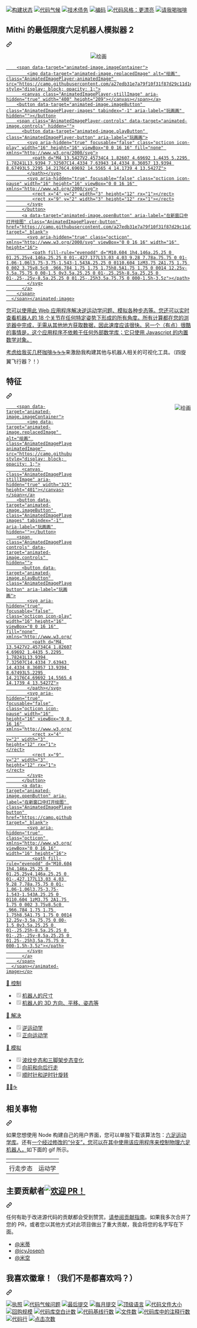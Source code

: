 <div class="Box-sc-g0xbh4-0 bJMeLZ js-snippet-clipboard-copy-unpositioned" data-hpc="true"><article class="markdown-body entry-content container-lg" itemprop="text"><p dir="auto"><a href="https://hexapod.netlify.app" rel="nofollow"><img src="https://github.com/mithi/hexapod/workflows/build/badge.svg" alt="构建状态" style="max-width: 100%;"></a>
<a href="https://codeclimate.com/github/mithi/hexapod" rel="nofollow"><img src="https://camo.githubusercontent.com/f060d3ab9ebca1cda5aee477e6f5c028763b7e53472317729ac8cbcd259e08bf/68747470733a2f2f636f6465636c696d6174652e636f6d2f6769746875622f6d697468692f68657861706f642f6261646765732f6770612e737667" alt="代码气候" data-canonical-src="https://codeclimate.com/github/mithi/hexapod/badges/gpa.svg" style="max-width: 100%;"></a>
<a href="https://codeclimate.com/github/mithi/hexapod/trends/technical_debt" rel="nofollow"><img src="https://camo.githubusercontent.com/3b265aa45928b18c5060c5432142fa1635334ff58ae7f2e4d415463929d02d7a/68747470733a2f2f696d672e736869656c64732e696f2f636f6465636c696d6174652f746563682d646562742f6d697468692f68657861706f64" alt="技术债务" data-canonical-src="https://img.shields.io/codeclimate/tech-debt/mithi/hexapod" style="max-width: 100%;"></a>
<a href="https://codecov.io/gh/mithi/hexapod" rel="nofollow"><img src="https://camo.githubusercontent.com/8766739d31ab7beaf28c28d9bb1bffacb6d381de5eddc93a292cf1f39772ff21/68747470733a2f2f636f6465636f762e696f2f67682f6d697468692f68657861706f642f6272616e63682f6d61737465722f67726170682f62616467652e737667" alt="编码" data-canonical-src="https://codecov.io/gh/mithi/hexapod/branch/master/graph/badge.svg" style="max-width: 100%;"></a>
<a href="https://github.com/prettier/prettier"><img src="https://camo.githubusercontent.com/4ca7254f3cc367afc36a4d7d644f32a9b12d358c4e694dbc2e140921ae0316fd/68747470733a2f2f696d672e736869656c64732e696f2f62616467652f636f64655f7374796c652d70726574746965722d6666363962342e7376673f7374796c653d666c6174" alt="代码风格：更漂亮" data-canonical-src="https://img.shields.io/badge/code_style-prettier-ff69b4.svg?style=flat" style="max-width: 100%;"></a>
<a href="https://ko-fi.com/minimithi" rel="nofollow"><img src="https://camo.githubusercontent.com/90ac03aad89b65ee2121c53fb6df5b97745907b559a7e71779fa73cfdc9f2afc/68747470733a2f2f696d672e736869656c64732e696f2f62616467652f4275792532306d652532302d636f66666565212d6f72616e67652e7376673f6c6f676f3d6275792d6d652d612d636f6666656526636f6c6f723d373935353438" alt="请我喝咖啡" data-canonical-src="https://img.shields.io/badge/Buy%20me%20-coffee!-orange.svg?logo=buy-me-a-coffee&amp;color=795548" style="max-width: 100%;"></a></p>
<div class="markdown-heading" dir="auto"><h1 tabindex="-1" class="heading-element" dir="auto"><font style="vertical-align: inherit;"><font style="vertical-align: inherit;">Mithi 的最低限度六足机器人模拟器 2</font></font></h1><a id="user-content-mithis-bare-minimum-hexapod-robot-simulator-2" class="anchor" aria-label="永久链接：Mithi 的最低限度六足机器人模拟器 2" href="#mithis-bare-minimum-hexapod-robot-simulator-2"><svg class="octicon octicon-link" viewBox="0 0 16 16" version="1.1" width="16" height="16" aria-hidden="true"><path d="m7.775 3.275 1.25-1.25a3.5 3.5 0 1 1 4.95 4.95l-2.5 2.5a3.5 3.5 0 0 1-4.95 0 .751.751 0 0 1 .018-1.042.751.751 0 0 1 1.042-.018 1.998 1.998 0 0 0 2.83 0l2.5-2.5a2.002 2.002 0 0 0-2.83-2.83l-1.25 1.25a.751.751 0 0 1-1.042-.018.751.751 0 0 1-.018-1.042Zm-4.69 9.64a1.998 1.998 0 0 0 2.83 0l1.25-1.25a.751.751 0 0 1 1.042.018.751.751 0 0 1 .018 1.042l-1.25 1.25a3.5 3.5 0 1 1-4.95-4.95l2.5-2.5a3.5 3.5 0 0 1 4.95 0 .751.751 0 0 1-.018 1.042.751.751 0 0 1-1.042.018 1.998 1.998 0 0 0-2.83 0l-2.5 2.5a1.998 1.998 0 0 0 0 2.83Z"></path></svg></a></div>
<p align="center" dir="auto">
    <animated-image data-catalyst="" style="width: 400px;"><a target="_blank" rel="noopener noreferrer nofollow" href="https://camo.githubusercontent.com/a27edb31e7a79f10f31f87d29c11d1ec958a04ad469636bbd8128148d83088fc/68747470733a2f2f6d697468692e6769746875622e696f2f726f626f746963732d626c6f672f73686f772d6f66662e676966" data-target="animated-image.originalLink"><img src="https://camo.githubusercontent.com/a27edb31e7a79f10f31f87d29c11d1ec958a04ad469636bbd8128148d83088fc/68747470733a2f2f6d697468692e6769746875622e696f2f726f626f746963732d626c6f672f73686f772d6f66662e676966" alt="绘画" data-canonical-src="https://mithi.github.io/robotics-blog/show-off.gif" style="max-width: 100%; display: inline-block;" data-target="animated-image.originalImage"></a>
      <span class="AnimatedImagePlayer" data-target="animated-image.player" hidden="">
        <a data-target="animated-image.replacedLink" class="AnimatedImagePlayer-images" href="https://camo.githubusercontent.com/a27edb31e7a79f10f31f87d29c11d1ec958a04ad469636bbd8128148d83088fc/68747470733a2f2f6d697468692e6769746875622e696f2f726f626f746963732d626c6f672f73686f772d6f66662e676966" target="_blank">
          
        <span data-target="animated-image.imageContainer">
            <img data-target="animated-image.replacedImage" alt="绘画" class="AnimatedImagePlayer-animatedImage" src="https://camo.githubusercontent.com/a27edb31e7a79f10f31f87d29c11d1ec958a04ad469636bbd8128148d83088fc/68747470733a2f2f6d697468692e6769746875622e696f2f726f626f746963732d626c6f672f73686f772d6f66662e676966" style="display: block; opacity: 1;">
          <canvas class="AnimatedImagePlayer-stillImage" aria-hidden="true" width="400" height="209"></canvas></span></a>
        <button data-target="animated-image.imageButton" class="AnimatedImagePlayer-images" tabindex="-1" aria-label="玩画画" hidden=""></button>
        <span class="AnimatedImagePlayer-controls" data-target="animated-image.controls" hidden="">
          <button data-target="animated-image.playButton" class="AnimatedImagePlayer-button" aria-label="玩画画">
            <svg aria-hidden="true" focusable="false" class="octicon icon-play" width="16" height="16" viewBox="0 0 16 16" fill="none" xmlns="http://www.w3.org/2000/svg">
              <path d="M4 13.5427V2.45734C4 1.82607 4.69692 1.4435 5.2295 1.78241L13.9394 7.32507C14.4334 7.63943 14.4334 8.36057 13.9394 8.67493L5.2295 14.2176C4.69692 14.5565 4 14.1739 4 13.5427Z">
            </path></svg>
            <svg aria-hidden="true" focusable="false" class="octicon icon-pause" width="16" height="16" viewBox="0 0 16 16" xmlns="http://www.w3.org/2000/svg">
              <rect x="4" y="2" width="3" height="12" rx="1"></rect>
              <rect x="9" y="2" width="3" height="12" rx="1"></rect>
            </svg>
          </button>
          <a data-target="animated-image.openButton" aria-label="在新窗口中打开绘图" class="AnimatedImagePlayer-button" href="https://camo.githubusercontent.com/a27edb31e7a79f10f31f87d29c11d1ec958a04ad469636bbd8128148d83088fc/68747470733a2f2f6d697468692e6769746875622e696f2f726f626f746963732d626c6f672f73686f772d6f66662e676966" target="_blank">
            <svg aria-hidden="true" class="octicon" xmlns="http://www.w3.org/2000/svg" viewBox="0 0 16 16" width="16" height="16">
              <path fill-rule="evenodd" d="M10.604 1h4.146a.25.25 0 01.25.25v4.146a.25.25 0 01-.427.177L13.03 4.03 9.28 7.78a.75.75 0 01-1.06-1.06l3.75-3.75-1.543-1.543A.25.25 0 0110.604 1zM3.75 2A1.75 1.75 0 002 3.75v8.5c0 .966.784 1.75 1.75 1.75h8.5A1.75 1.75 0 0014 12.25v-3.5a.75.75 0 00-1.5 0v3.5a.25.25 0 01-.25.25h-8.5a.25.25 0 01-.25-.25v-8.5a.25.25 0 01.25-.25h3.5a.75.75 0 000-1.5h-3.5z"></path>
            </svg>
          </a>
        </span>
      </span></animated-image>
</p>
<p dir="auto"><font style="vertical-align: inherit;"><font style="vertical-align: inherit;">您可以使用此 Web 应用程序解决逆运动学问题、模拟各种步态等。您还可以实时查看机器人的 18 个关节在任何特定姿势下形成的所有角度。所有计算都在您的浏览器中完成，无需从其他地方获取数据，因此速度应该很快。另一个（有点）很酷的事情是，这个应用程序不依赖于任何外部数学库；它只使用 Javascript 的内置数学对象。</font></font></p>
<p dir="auto"><font style="vertical-align: inherit;"><font style="vertical-align: inherit;">考虑给我买</font></font><a href="https://ko-fi.com/minimithi" rel="nofollow"><font style="vertical-align: inherit;"><font style="vertical-align: inherit;">几杯咖啡☕☕☕</font></font></a><font style="vertical-align: inherit;"><font style="vertical-align: inherit;">来激励我构建其他与机器人相关的可视化工具。（四旋翼飞行器？！）</font></font></p>
<div class="markdown-heading" dir="auto"><h2 tabindex="-1" class="heading-element" dir="auto"><font style="vertical-align: inherit;"><font style="vertical-align: inherit;">特征</font></font></h2><a id="user-content-features" class="anchor" aria-label="固定链接：功能" href="#features"><svg class="octicon octicon-link" viewBox="0 0 16 16" version="1.1" width="16" height="16" aria-hidden="true"><path d="m7.775 3.275 1.25-1.25a3.5 3.5 0 1 1 4.95 4.95l-2.5 2.5a3.5 3.5 0 0 1-4.95 0 .751.751 0 0 1 .018-1.042.751.751 0 0 1 1.042-.018 1.998 1.998 0 0 0 2.83 0l2.5-2.5a2.002 2.002 0 0 0-2.83-2.83l-1.25 1.25a.751.751 0 0 1-1.042-.018.751.751 0 0 1-.018-1.042Zm-4.69 9.64a1.998 1.998 0 0 0 2.83 0l1.25-1.25a.751.751 0 0 1 1.042.018.751.751 0 0 1 .018 1.042l-1.25 1.25a3.5 3.5 0 1 1-4.95-4.95l2.5-2.5a3.5 3.5 0 0 1 4.95 0 .751.751 0 0 1-.018 1.042.751.751 0 0 1-1.042.018 1.998 1.998 0 0 0-2.83 0l-2.5 2.5a1.998 1.998 0 0 0 0 2.83Z"></path></svg></a></div>
<p dir="auto"><animated-image data-catalyst="" style="float: right; width: 325px;"><a target="_blank" rel="noopener noreferrer nofollow" href="https://camo.githubusercontent.com/4151f4ba6725b81896360187401ce3c9d2d834d8a412d1dcf7b8b759421fc41b/68747470733a2f2f6d697468692e6769746875622e696f2f726f626f746963732d626c6f672f73686f772d6f66662d76322d312e676966" data-target="animated-image.originalLink"><img src="https://camo.githubusercontent.com/4151f4ba6725b81896360187401ce3c9d2d834d8a412d1dcf7b8b759421fc41b/68747470733a2f2f6d697468692e6769746875622e696f2f726f626f746963732d626c6f672f73686f772d6f66662d76322d312e676966" alt="绘画" align="right" data-canonical-src="https://mithi.github.io/robotics-blog/show-off-v2-1.gif" style="max-width: 100%; display: inline-block;" data-target="animated-image.originalImage"></a>
      <span class="AnimatedImagePlayer" data-target="animated-image.player" hidden="">
        <a data-target="animated-image.replacedLink" class="AnimatedImagePlayer-images" href="https://camo.githubusercontent.com/4151f4ba6725b81896360187401ce3c9d2d834d8a412d1dcf7b8b759421fc41b/68747470733a2f2f6d697468692e6769746875622e696f2f726f626f746963732d626c6f672f73686f772d6f66662d76322d312e676966" target="_blank">
          
        <span data-target="animated-image.imageContainer">
            <img data-target="animated-image.replacedImage" alt="绘画" class="AnimatedImagePlayer-animatedImage" src="https://camo.githubusercontent.com/4151f4ba6725b81896360187401ce3c9d2d834d8a412d1dcf7b8b759421fc41b/68747470733a2f2f6d697468692e6769746875622e696f2f726f626f746963732d626c6f672f73686f772d6f66662d76322d312e676966" style="display: block; opacity: 1;">
          <canvas class="AnimatedImagePlayer-stillImage" aria-hidden="true" width="325" height="401"></canvas></span></a>
        <button data-target="animated-image.imageButton" class="AnimatedImagePlayer-images" tabindex="-1" aria-label="玩画画" hidden=""></button>
        <span class="AnimatedImagePlayer-controls" data-target="animated-image.controls" hidden="">
          <button data-target="animated-image.playButton" class="AnimatedImagePlayer-button" aria-label="玩画画">
            <svg aria-hidden="true" focusable="false" class="octicon icon-play" width="16" height="16" viewBox="0 0 16 16" fill="none" xmlns="http://www.w3.org/2000/svg">
              <path d="M4 13.5427V2.45734C4 1.82607 4.69692 1.4435 5.2295 1.78241L13.9394 7.32507C14.4334 7.63943 14.4334 8.36057 13.9394 8.67493L5.2295 14.2176C4.69692 14.5565 4 14.1739 4 13.5427Z">
            </path></svg>
            <svg aria-hidden="true" focusable="false" class="octicon icon-pause" width="16" height="16" viewBox="0 0 16 16" xmlns="http://www.w3.org/2000/svg">
              <rect x="4" y="2" width="3" height="12" rx="1"></rect>
              <rect x="9" y="2" width="3" height="12" rx="1"></rect>
            </svg>
          </button>
          <a data-target="animated-image.openButton" aria-label="在新窗口中打开绘图" class="AnimatedImagePlayer-button" href="https://camo.githubusercontent.com/4151f4ba6725b81896360187401ce3c9d2d834d8a412d1dcf7b8b759421fc41b/68747470733a2f2f6d697468692e6769746875622e696f2f726f626f746963732d626c6f672f73686f772d6f66662d76322d312e676966" target="_blank">
            <svg aria-hidden="true" class="octicon" xmlns="http://www.w3.org/2000/svg" viewBox="0 0 16 16" width="16" height="16">
              <path fill-rule="evenodd" d="M10.604 1h4.146a.25.25 0 01.25.25v4.146a.25.25 0 01-.427.177L13.03 4.03 9.28 7.78a.75.75 0 01-1.06-1.06l3.75-3.75-1.543-1.543A.25.25 0 0110.604 1zM3.75 2A1.75 1.75 0 002 3.75v8.5c0 .966.784 1.75 1.75 1.75h8.5A1.75 1.75 0 0014 12.25v-3.5a.75.75 0 00-1.5 0v3.5a.25.25 0 01-.25.25h-8.5a.25.25 0 01-.25-.25v-8.5a.25.25 0 01.25-.25h3.5a.75.75 0 000-1.5h-3.5z"></path>
            </svg>
          </a>
        </span>
      </span></animated-image></p>
<p dir="auto"><font style="vertical-align: inherit;"><font style="vertical-align: inherit;">🎉 控制</font></font></p>
<ul class="contains-task-list">
<li class="task-list-item"><input type="checkbox" id="" disabled="" class="task-list-item-checkbox" checked=""><font style="vertical-align: inherit;"><font style="vertical-align: inherit;">机器人的尺寸</font></font></li>
<li class="task-list-item"><input type="checkbox" id="" disabled="" class="task-list-item-checkbox" checked=""><font style="vertical-align: inherit;"><font style="vertical-align: inherit;">机器人的 3D 方向、平移、姿态等</font></font></li>
</ul>
<p dir="auto"><font style="vertical-align: inherit;"><font style="vertical-align: inherit;">🎉 解决</font></font></p>
<ul class="contains-task-list">
<li class="task-list-item"><input type="checkbox" id="" disabled="" class="task-list-item-checkbox" checked=""><font style="vertical-align: inherit;"><font style="vertical-align: inherit;">逆运动学</font></font></li>
<li class="task-list-item"><input type="checkbox" id="" disabled="" class="task-list-item-checkbox" checked=""><font style="vertical-align: inherit;"><font style="vertical-align: inherit;">正向运动学</font></font></li>
</ul>
<p dir="auto"><font style="vertical-align: inherit;"><font style="vertical-align: inherit;">🎉 模拟</font></font></p>
<ul class="contains-task-list">
<li class="task-list-item"><input type="checkbox" id="" disabled="" class="task-list-item-checkbox" checked=""><font style="vertical-align: inherit;"><font style="vertical-align: inherit;">波纹步态和三脚架步态变化</font></font></li>
<li class="task-list-item"><input type="checkbox" id="" disabled="" class="task-list-item-checkbox" checked=""><font style="vertical-align: inherit;"><font style="vertical-align: inherit;">向前和向后行走</font></font></li>
<li class="task-list-item"><input type="checkbox" id="" disabled="" class="task-list-item-checkbox" checked=""><font style="vertical-align: inherit;"><font style="vertical-align: inherit;">顺时针和逆时针旋转</font></font></li>
</ul>
<p dir="auto"><a href="https://hexapod.netlify.app/" rel="nofollow"><font style="vertical-align: inherit;"><font style="vertical-align: inherit;">🤖🐳☕</font></font></a> <a href="https://mithi.github.io/deep-blueberry/" rel="nofollow"><font style="vertical-align: inherit;"><font style="vertical-align: inherit;">&ZeroWidthSpace;</font></font></a> <a href="https://ko-fi.com/minimithi" rel="nofollow"><font style="vertical-align: inherit;"><font style="vertical-align: inherit;">&ZeroWidthSpace;</font></font></a></p>
<div class="markdown-heading" dir="auto"><h2 tabindex="-1" class="heading-element" dir="auto"><font style="vertical-align: inherit;"><font style="vertical-align: inherit;">相关事物</font></font></h2><a id="user-content-related-things" class="anchor" aria-label="永久链接：相关事物" href="#related-things"><svg class="octicon octicon-link" viewBox="0 0 16 16" version="1.1" width="16" height="16" aria-hidden="true"><path d="m7.775 3.275 1.25-1.25a3.5 3.5 0 1 1 4.95 4.95l-2.5 2.5a3.5 3.5 0 0 1-4.95 0 .751.751 0 0 1 .018-1.042.751.751 0 0 1 1.042-.018 1.998 1.998 0 0 0 2.83 0l2.5-2.5a2.002 2.002 0 0 0-2.83-2.83l-1.25 1.25a.751.751 0 0 1-1.042-.018.751.751 0 0 1-.018-1.042Zm-4.69 9.64a1.998 1.998 0 0 0 2.83 0l1.25-1.25a.751.751 0 0 1 1.042.018.751.751 0 0 1 .018 1.042l-1.25 1.25a3.5 3.5 0 1 1-4.95-4.95l2.5-2.5a3.5 3.5 0 0 1 4.95 0 .751.751 0 0 1-.018 1.042.751.751 0 0 1-1.042.018 1.998 1.998 0 0 0-2.83 0l-2.5 2.5a1.998 1.998 0 0 0 0 2.83Z"></path></svg></a></div>
<p dir="auto"><font style="vertical-align: inherit;"><font style="vertical-align: inherit;">如果您想使用 Node 构建自己的用户界面，您可以单独下载该算法包：</font></font><a href="https://github.com/mithi/hexapod-kinematics-library"><font style="vertical-align: inherit;"><font style="vertical-align: inherit;">六足运动学库</font></font></a><font style="vertical-align: inherit;"><font style="vertical-align: inherit;">。还有</font></font><a href="https://github.com/mithi/hexapod-irl"><font style="vertical-align: inherit;"><font style="vertical-align: inherit;">一个经过修改的“分支”，您可以在其中使用该应用程序来控制物理六足机器人，</font></font></a><font style="vertical-align: inherit;"><font style="vertical-align: inherit;">如下面的 gif 所示。</font></font></p>
<table>
<thead>
<tr>
<th><animated-image data-catalyst=""><a target="_blank" rel="noopener noreferrer nofollow" href="https://user-images.githubusercontent.com/1670421/103467849-46981980-4d8e-11eb-911e-7cb63282c0c2.gif" data-target="animated-image.originalLink"><img src="https://user-images.githubusercontent.com/1670421/103467849-46981980-4d8e-11eb-911e-7cb63282c0c2.gif" alt="" style="max-width: 100%; display: inline-block;" data-target="animated-image.originalImage"></a>
      <span class="AnimatedImagePlayer" data-target="animated-image.player" hidden="">
        <a data-target="animated-image.replacedLink" class="AnimatedImagePlayer-images" href="https://user-images.githubusercontent.com/1670421/103467849-46981980-4d8e-11eb-911e-7cb63282c0c2.gif" target="_blank">
          
        <span data-target="animated-image.imageContainer">
            <img data-target="animated-image.replacedImage" alt="103467849-46981980-4d8e-11eb-911e-7cb63282c0c2.gif" class="AnimatedImagePlayer-animatedImage" src="https://user-images.githubusercontent.com/1670421/103467849-46981980-4d8e-11eb-911e-7cb63282c0c2.gif" style="display: block; opacity: 1;">
          <canvas class="AnimatedImagePlayer-stillImage" aria-hidden="true" width="320" height="180"></canvas></span></a>
        <button data-target="animated-image.imageButton" class="AnimatedImagePlayer-images" tabindex="-1" aria-label="播放 103467849-46981980-4d8e-11eb-911e-7cb63282c0c2.gif" hidden=""></button>
        <span class="AnimatedImagePlayer-controls" data-target="animated-image.controls" hidden="">
          <button data-target="animated-image.playButton" class="AnimatedImagePlayer-button" aria-label="播放 103467849-46981980-4d8e-11eb-911e-7cb63282c0c2.gif">
            <svg aria-hidden="true" focusable="false" class="octicon icon-play" width="16" height="16" viewBox="0 0 16 16" fill="none" xmlns="http://www.w3.org/2000/svg">
              <path d="M4 13.5427V2.45734C4 1.82607 4.69692 1.4435 5.2295 1.78241L13.9394 7.32507C14.4334 7.63943 14.4334 8.36057 13.9394 8.67493L5.2295 14.2176C4.69692 14.5565 4 14.1739 4 13.5427Z">
            </path></svg>
            <svg aria-hidden="true" focusable="false" class="octicon icon-pause" width="16" height="16" viewBox="0 0 16 16" xmlns="http://www.w3.org/2000/svg">
              <rect x="4" y="2" width="3" height="12" rx="1"></rect>
              <rect x="9" y="2" width="3" height="12" rx="1"></rect>
            </svg>
          </button>
          <a data-target="animated-image.openButton" aria-label="在新窗口中打开 103467849-46981980-4d8e-11eb-911e-7cb63282c0c2.gif" class="AnimatedImagePlayer-button" href="https://user-images.githubusercontent.com/1670421/103467849-46981980-4d8e-11eb-911e-7cb63282c0c2.gif" target="_blank">
            <svg aria-hidden="true" class="octicon" xmlns="http://www.w3.org/2000/svg" viewBox="0 0 16 16" width="16" height="16">
              <path fill-rule="evenodd" d="M10.604 1h4.146a.25.25 0 01.25.25v4.146a.25.25 0 01-.427.177L13.03 4.03 9.28 7.78a.75.75 0 01-1.06-1.06l3.75-3.75-1.543-1.543A.25.25 0 0110.604 1zM3.75 2A1.75 1.75 0 002 3.75v8.5c0 .966.784 1.75 1.75 1.75h8.5A1.75 1.75 0 0014 12.25v-3.5a.75.75 0 00-1.5 0v3.5a.25.25 0 01-.25.25h-8.5a.25.25 0 01-.25-.25v-8.5a.25.25 0 01.25-.25h3.5a.75.75 0 000-1.5h-3.5z"></path>
            </svg>
          </a>
        </span>
      </span></animated-image></th>
<th><animated-image data-catalyst=""><a target="_blank" rel="noopener noreferrer nofollow" href="https://user-images.githubusercontent.com/1670421/103467765-451a2180-4d8d-11eb-8f94-1a23201595b9.gif" data-target="animated-image.originalLink"><img src="https://user-images.githubusercontent.com/1670421/103467765-451a2180-4d8d-11eb-8f94-1a23201595b9.gif" alt="" style="max-width: 100%; display: inline-block;" data-target="animated-image.originalImage"></a>
      <span class="AnimatedImagePlayer" data-target="animated-image.player" hidden="">
        <a data-target="animated-image.replacedLink" class="AnimatedImagePlayer-images" href="https://user-images.githubusercontent.com/1670421/103467765-451a2180-4d8d-11eb-8f94-1a23201595b9.gif" target="_blank">
          
        <span data-target="animated-image.imageContainer">
            <img data-target="animated-image.replacedImage" alt="103467765-451a2180-4d8d-11eb-8f94-1a23201595b9.gif" class="AnimatedImagePlayer-animatedImage" src="https://user-images.githubusercontent.com/1670421/103467765-451a2180-4d8d-11eb-8f94-1a23201595b9.gif" style="display: block; opacity: 1;">
          <canvas class="AnimatedImagePlayer-stillImage" aria-hidden="true" width="300" height="169"></canvas></span></a>
        <button data-target="animated-image.imageButton" class="AnimatedImagePlayer-images" tabindex="-1" aria-label="播放 103467765-451a2180-4d8d-11eb-8f94-1a23201595b9.gif" hidden=""></button>
        <span class="AnimatedImagePlayer-controls" data-target="animated-image.controls" hidden="">
          <button data-target="animated-image.playButton" class="AnimatedImagePlayer-button" aria-label="播放 103467765-451a2180-4d8d-11eb-8f94-1a23201595b9.gif">
            <svg aria-hidden="true" focusable="false" class="octicon icon-play" width="16" height="16" viewBox="0 0 16 16" fill="none" xmlns="http://www.w3.org/2000/svg">
              <path d="M4 13.5427V2.45734C4 1.82607 4.69692 1.4435 5.2295 1.78241L13.9394 7.32507C14.4334 7.63943 14.4334 8.36057 13.9394 8.67493L5.2295 14.2176C4.69692 14.5565 4 14.1739 4 13.5427Z">
            </path></svg>
            <svg aria-hidden="true" focusable="false" class="octicon icon-pause" width="16" height="16" viewBox="0 0 16 16" xmlns="http://www.w3.org/2000/svg">
              <rect x="4" y="2" width="3" height="12" rx="1"></rect>
              <rect x="9" y="2" width="3" height="12" rx="1"></rect>
            </svg>
          </button>
          <a data-target="animated-image.openButton" aria-label="在新窗口中打开 103467765-451a2180-4d8d-11eb-8f94-1a23201595b9.gif" class="AnimatedImagePlayer-button" href="https://user-images.githubusercontent.com/1670421/103467765-451a2180-4d8d-11eb-8f94-1a23201595b9.gif" target="_blank">
            <svg aria-hidden="true" class="octicon" xmlns="http://www.w3.org/2000/svg" viewBox="0 0 16 16" width="16" height="16">
              <path fill-rule="evenodd" d="M10.604 1h4.146a.25.25 0 01.25.25v4.146a.25.25 0 01-.427.177L13.03 4.03 9.28 7.78a.75.75 0 01-1.06-1.06l3.75-3.75-1.543-1.543A.25.25 0 0110.604 1zM3.75 2A1.75 1.75 0 002 3.75v8.5c0 .966.784 1.75 1.75 1.75h8.5A1.75 1.75 0 0014 12.25v-3.5a.75.75 0 00-1.5 0v3.5a.25.25 0 01-.25.25h-8.5a.25.25 0 01-.25-.25v-8.5a.25.25 0 01.25-.25h3.5a.75.75 0 000-1.5h-3.5z"></path>
            </svg>
          </a>
        </span>
      </span></animated-image></th>
</tr>
</thead>
<tbody>
<tr>
<td><font style="vertical-align: inherit;"><font style="vertical-align: inherit;">行走步态</font></font></td>
<td><font style="vertical-align: inherit;"><font style="vertical-align: inherit;">运动学</font></font></td>
</tr>
</tbody>
</table>
<div class="markdown-heading" dir="auto"><h2 tabindex="-1" class="heading-element" dir="auto"><font style="vertical-align: inherit;"><font style="vertical-align: inherit;">主要贡献者</font></font><a href="/mithi/hexapod/blob/master/CONTRIBUTING.md"><img src="https://camo.githubusercontent.com/a44fefa68aff44668ef301a02f4f0891b8fcc2c09cba13e5652b4883aaffe926/68747470733a2f2f696d672e736869656c64732e696f2f62616467652f5052732d77656c636f6d652d6f72616e67652e7376673f7374796c653d666c6174" alt="欢迎 PR！" data-canonical-src="https://img.shields.io/badge/PRs-welcome-orange.svg?style=flat" style="max-width: 100%;"></a></h2><a id="user-content-main-contributors-" class="anchor" aria-label="永久链接：主要贡献者" href="#main-contributors-"><svg class="octicon octicon-link" viewBox="0 0 16 16" version="1.1" width="16" height="16" aria-hidden="true"><path d="m7.775 3.275 1.25-1.25a3.5 3.5 0 1 1 4.95 4.95l-2.5 2.5a3.5 3.5 0 0 1-4.95 0 .751.751 0 0 1 .018-1.042.751.751 0 0 1 1.042-.018 1.998 1.998 0 0 0 2.83 0l2.5-2.5a2.002 2.002 0 0 0-2.83-2.83l-1.25 1.25a.751.751 0 0 1-1.042-.018.751.751 0 0 1-.018-1.042Zm-4.69 9.64a1.998 1.998 0 0 0 2.83 0l1.25-1.25a.751.751 0 0 1 1.042.018.751.751 0 0 1 .018 1.042l-1.25 1.25a3.5 3.5 0 1 1-4.95-4.95l2.5-2.5a3.5 3.5 0 0 1 4.95 0 .751.751 0 0 1-.018 1.042.751.751 0 0 1-1.042.018 1.998 1.998 0 0 0-2.83 0l-2.5 2.5a1.998 1.998 0 0 0 0 2.83Z"></path></svg></a></div>
<p dir="auto"><font style="vertical-align: inherit;"><font style="vertical-align: inherit;">任何有助于改进源代码的贡献都会受到赞赏。</font></font><a href="/mithi/hexapod/blob/master/CONTRIBUTING.md"><font style="vertical-align: inherit;"><font style="vertical-align: inherit;">请参阅贡献指南</font></font></a><font style="vertical-align: inherit;"><font style="vertical-align: inherit;">。如果我多次合并了您的 PR，或者您以其他方式对此项目做出了重大贡献，我会将您的名字写在下面。</font></font></p>
<ul dir="auto">
<li><a href="https://github.com/mithi"><font style="vertical-align: inherit;"><font style="vertical-align: inherit;">@米蒂</font></font></a></li>
<li><a href="https://github.com/icyJoseph"><font style="vertical-align: inherit;"><font style="vertical-align: inherit;">@icyJoseph</font></font></a></li>
<li><a href="https://github.com/mikong"><font style="vertical-align: inherit;"><font style="vertical-align: inherit;">@米空</font></font></a></li>
</ul>
<div class="markdown-heading" dir="auto"><h2 tabindex="-1" class="heading-element" dir="auto"><font style="vertical-align: inherit;"><font style="vertical-align: inherit;">我喜欢徽章！（我们不是都喜欢吗？）</font></font></h2><a id="user-content-i-love-badges-dont-we-all" class="anchor" aria-label="永久链接：我喜欢徽章！（我们不是都喜欢吗？）" href="#i-love-badges-dont-we-all"><svg class="octicon octicon-link" viewBox="0 0 16 16" version="1.1" width="16" height="16" aria-hidden="true"><path d="m7.775 3.275 1.25-1.25a3.5 3.5 0 1 1 4.95 4.95l-2.5 2.5a3.5 3.5 0 0 1-4.95 0 .751.751 0 0 1 .018-1.042.751.751 0 0 1 1.042-.018 1.998 1.998 0 0 0 2.83 0l2.5-2.5a2.002 2.002 0 0 0-2.83-2.83l-1.25 1.25a.751.751 0 0 1-1.042-.018.751.751 0 0 1-.018-1.042Zm-4.69 9.64a1.998 1.998 0 0 0 2.83 0l1.25-1.25a.751.751 0 0 1 1.042.018.751.751 0 0 1 .018 1.042l-1.25 1.25a3.5 3.5 0 1 1-4.95-4.95l2.5-2.5a3.5 3.5 0 0 1 4.95 0 .751.751 0 0 1-.018 1.042.751.751 0 0 1-1.042.018 1.998 1.998 0 0 0-2.83 0l-2.5 2.5a1.998 1.998 0 0 0 0 2.83Z"></path></svg></a></div>
<p dir="auto"><a href="https://opensource.org/licenses/Apache-2.0" rel="nofollow"><img src="https://camo.githubusercontent.com/e2a49a26ed70e606e261a5054e78d02d211afb18a672929890be784f401c6ac0/68747470733a2f2f696d672e736869656c64732e696f2f62616467652f4c6963656e73652d417061636865253230322e302d6f72616e67652e7376673f7374796c653d666c6174" alt="执照" data-canonical-src="https://img.shields.io/badge/License-Apache%202.0-orange.svg?style=flat" style="max-width: 100%;"></a>
<a href="https://codeclimate.com/github/mithi/hexapod/issues" rel="nofollow"><img src="https://camo.githubusercontent.com/ed6fe173f89635dba428541d0eff16babc2492d8ada645482cc9536f85bade6f/68747470733a2f2f696d672e736869656c64732e696f2f636f6465636c696d6174652f6973737565732f6d697468692f68657861706f643f6c6162656c3d636f6465253230636c696d617465253230697373756573" alt="代码气候问题" data-canonical-src="https://img.shields.io/codeclimate/issues/mithi/hexapod?label=code%20climate%20issues" style="max-width: 100%;"></a>
<a href="https://github.com/mithi/hexapod/commits/master"><img src="https://camo.githubusercontent.com/97d3f343f82b9e2d3e4f4d56b04eb04e832dbba1b26980258c217fbbd85d97f3/68747470733a2f2f696d672e736869656c64732e696f2f6769746875622f6c6173742d636f6d6d69742f6d697468692f68657861706f64" alt="最后提交" data-canonical-src="https://img.shields.io/github/last-commit/mithi/hexapod" style="max-width: 100%;"></a>
<a href="https://github.com/mithi/hexapod/graphs/commit-activity"><img src="https://camo.githubusercontent.com/5a4baff38fdf868dc39bc277f3140d785dc7dd826a3c1ab4324c3823ab3d1e40/68747470733a2f2f696d672e736869656c64732e696f2f6769746875622f636f6d6d69742d61637469766974792f6d2f6d697468692f68657861706f643f636f6c6f723d79656c6c6f77267374796c653d666c6174" alt="每月提交" data-canonical-src="https://img.shields.io/github/commit-activity/m/mithi/hexapod?color=yellow&amp;style=flat" style="max-width: 100%;"></a>
<a target="_blank" rel="noopener noreferrer nofollow" href="https://camo.githubusercontent.com/fee0e10f7981a11bb6a9da5a7beadf4d94f1e9b47877038bf4bce50986339eca/68747470733a2f2f696d672e736869656c64732e696f2f6769746875622f6c616e6775616765732f746f702f6d697468692f68657861706f64"><img src="https://camo.githubusercontent.com/fee0e10f7981a11bb6a9da5a7beadf4d94f1e9b47877038bf4bce50986339eca/68747470733a2f2f696d672e736869656c64732e696f2f6769746875622f6c616e6775616765732f746f702f6d697468692f68657861706f64" alt="顶级语言" data-canonical-src="https://img.shields.io/github/languages/top/mithi/hexapod" style="max-width: 100%;"></a>
<a target="_blank" rel="noopener noreferrer nofollow" href="https://camo.githubusercontent.com/29717cc73e773744ddb170ea95d8822337a56dc01563c6bcf8dadcc1ddc34ecc/68747470733a2f2f696d672e736869656c64732e696f2f6769746875622f6c616e6775616765732f636f64652d73697a652f6d697468692f68657861706f643f636f6c6f723d79656c6c6f77"><img src="https://camo.githubusercontent.com/29717cc73e773744ddb170ea95d8822337a56dc01563c6bcf8dadcc1ddc34ecc/68747470733a2f2f696d672e736869656c64732e696f2f6769746875622f6c616e6775616765732f636f64652d73697a652f6d697468692f68657861706f643f636f6c6f723d79656c6c6f77" alt="代码文件大小" data-canonical-src="https://img.shields.io/github/languages/code-size/mithi/hexapod?color=yellow" style="max-width: 100%;"></a>
<a target="_blank" rel="noopener noreferrer nofollow" href="https://camo.githubusercontent.com/d90182ac8a4c0a723d41e2d1c8be2f15e068edde304c01f86d60570390c3f4b9/68747470733a2f2f696d672e736869656c64732e696f2f6769746875622f7265706f2d73697a652f6d697468692f68657861706f643f636f6c6f723d76696f6c6574"><img src="https://camo.githubusercontent.com/d90182ac8a4c0a723d41e2d1c8be2f15e068edde304c01f86d60570390c3f4b9/68747470733a2f2f696d672e736869656c64732e696f2f6769746875622f7265706f2d73697a652f6d697468692f68657861706f643f636f6c6f723d76696f6c6574" alt="回购规模" data-canonical-src="https://img.shields.io/github/repo-size/mithi/hexapod?color=violet" style="max-width: 100%;"></a>
<a href="https://github.com/mithi/hexapod"><img src="https://camo.githubusercontent.com/a8822951a151e5f992a3f81616419b4953fe47616b4b59f8a2f00b187ee35e2c/68747470733a2f2f746f6b65692e72732f62312f6769746875622f6d697468692f68657861706f643f63617465676f72793d626c616e6b73" alt="代码库空白计数" data-canonical-src="https://tokei.rs/b1/github/mithi/hexapod?category=blanks" style="max-width: 100%;"></a>
<a href="https://github.com/mithi/hexapod"><img src="https://camo.githubusercontent.com/5d06a1173df4a2f0e6aa9c19f775517870a1883c58f187c9c917173279c5d4ca/68747470733a2f2f746f6b65692e72732f62312f6769746875622f6d697468692f68657861706f643f63617465676f72793d6c696e6573" alt="代码基线行数" data-canonical-src="https://tokei.rs/b1/github/mithi/hexapod?category=lines" style="max-width: 100%;"></a>
<a href="https://github.com/mithi/hexapod"><img src="https://camo.githubusercontent.com/f6af5cb062d1f264837a04631657488f9a8ec2004fa285c446c34dd7458c13d6/68747470733a2f2f746f6b65692e72732f62312f6769746875622f6d697468692f68657861706f643f63617465676f72793d66696c6573" alt="文件数" data-canonical-src="https://tokei.rs/b1/github/mithi/hexapod?category=files" style="max-width: 100%;"></a>
<a href="https://github.com/mithi/hexapod"><img src="https://camo.githubusercontent.com/86640ea8608322d96fc1eaa8e181dbe78dbee97422403446f8c209051be59828/68747470733a2f2f746f6b65692e72732f62312f6769746875622f6d697468692f68657861706f643f63617465676f72793d636f6d6d656e7473" alt="代码库中的注释行数" data-canonical-src="https://tokei.rs/b1/github/mithi/hexapod?category=comments" style="max-width: 100%;"></a>
<a href="https://github.com/mithi/hexapod"><img src="https://camo.githubusercontent.com/b5b2141fa4ad4e538eb6f6c312f5dc35676bb0e518794963df11fc14c0df2ea1/68747470733a2f2f746f6b65692e72732f62312f6769746875622f6d697468692f68657861706f643f63617465676f72793d636f6465" alt="代码行" data-canonical-src="https://tokei.rs/b1/github/mithi/hexapod?category=code" style="max-width: 100%;"></a>
<a href="http://hits.dwyl.com/mithi/hexapod" rel="nofollow"><img src="https://camo.githubusercontent.com/22c77622ead0911100fdc73847889eae44e99e15391f1def96fc4d9fc998aebd/687474703a2f2f686974732e6477796c2e636f6d2f6d697468692f68657861706f642e737667" alt="点击次数" data-canonical-src="http://hits.dwyl.com/mithi/hexapod.svg" style="max-width: 100%;"></a></p>
</article></div>
